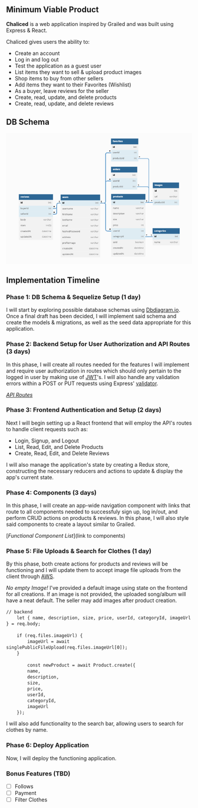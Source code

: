 ## Minimum Viable Product

**Chaliced** is a web application inspired by Grailed and was built using Express & React.

Chaliced gives users the ability to:

* Create an account
* Log in and log out
* Test the application as a guest user
* List items they want to sell & upload product images
* Shop items to buy from other sellers
* Add items they want to their Favorites (Wishlist)
* As a buyer, leave reviews for the seller
* Create, read, update, and delete products
* Create, read, update, and delete reviews

## DB Schema
<img width="718" alt="schema" src="https://github.com/janjovellanos/Chaliced/blob/main/docs/images/db-schema.png">

## Implementation Timeline

### Phase 1: DB Schema & Sequelize Setup (1 day)

I will start by exploring possible database schemas using [Dbdiagram.io](https://www.dbdiagram.io/). 
Once a final draft has been decided, I will implement said schema and create the models & migrations, 
as well as the seed data appropriate for this application.

### Phase 2: Backend Setup for User Authorization and API Routes (3 days)

In this phase, I will create all routes needed for the features I will implement and 
require user authorization in routes which should only pertain to the logged in user by making use of
[JWT](https://jwt.io/introduction)'s. I will also handle any validation errors within a POST or PUT requests
using Express' [validator](https://express-validator.github.io/docs/).

[*API Routes*](https://github.com/janjovellanos/SoundCloud/blob/main/backend/README.md)

### Phase 3: Frontend Authentication and Setup  (2 days)

Next I will begin setting up a React frontend that will employ the API's routes to handle client requests such as:
* Login, Signup, and Logout
* List, Read, Edit, and Delete Products 
* Create, Read, Edit, and Delete Reviews
  
 I will also manage the application's state by creating a Redux store, constructing the necessary reducers and actions to update & display the app's current state.

### Phase 4: Components (3 days)

In this phase, I will create an app-wide navigation component with links that route to all components needed 
to successfuly sign up, log in/out, and perform CRUD actions on products & reviews. In this phase, I will also style said components to create a layout similar to Grailed.

[*Functional Component List*](link to components)

### Phase 5: File Uploads & Search for Clothes (1 day)

By this phase, both create actions for products and reviews will be functioning and I will update them to accept image
file uploads from the client through [AWS](https://aws.amazon.com/).

*No empty Image!*
I've provided a default image using state on the frontend for all creations. If an image is not provided, the uploaded song/album
will have a neat default. The seller may add images after product creation.
```
// backend
    let { name, description, size, price, userId, categoryId, imageUrl } = req.body;

    if (req.files.imageUrl) {
        imageUrl = await singlePublicFileUpload(req.files.imageUrl[0]);
    }
    
        const newProduct = await Product.create({
        name,
        description,
        size,
        price,
        userId,
        categoryId,
        imageUrl
    });
```
I will also add functionality to the search bar, allowing users to search for clothes by name.

### Phase 6: Deploy Application

Now, I will deploy the functioning application.

### Bonus Features (TBD)

- [ ] Follows
- [ ] Payment
- [ ] Filter Clothes

